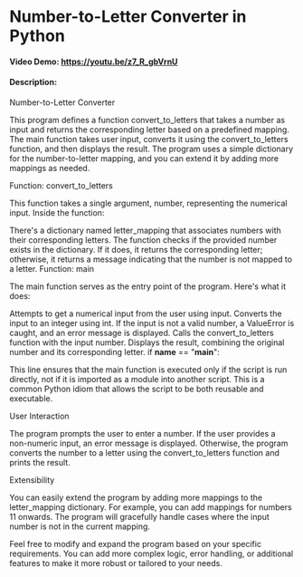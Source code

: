# Number-to-Letter Converter in Python 
#### Video Demo:  https://youtu.be/z7_R_gbVrnU
#### Description:
Number-to-Letter Converter

This program defines a function convert_to_letters that takes a number as input and returns the corresponding letter based on a predefined mapping. The main function takes user input, converts it using the convert_to_letters function, and then displays the result. The program uses a simple dictionary for the number-to-letter mapping, and you can extend it by adding more mappings as needed.




Function: convert_to_letters

This function takes a single argument, number, representing the numerical input. Inside the function:

There's a dictionary named letter_mapping that associates numbers with their corresponding letters.
The function checks if the provided number exists in the dictionary. If it does, it returns the corresponding letter; otherwise, it returns a message indicating that the number is not mapped to a letter.
Function: main

The main function serves as the entry point of the program. Here's what it does:

Attempts to get a numerical input from the user using input.
Converts the input to an integer using int.
If the input is not a valid number, a ValueError is caught, and an error message is displayed.
Calls the convert_to_letters function with the input number.
Displays the result, combining the original number and its corresponding letter.
if __name__ == "__main__":

This line ensures that the main function is executed only if the script is run directly, not if it is imported as a module into another script. This is a common Python idiom that allows the script to be both reusable and executable.

User Interaction

The program prompts the user to enter a number. If the user provides a non-numeric input, an error message is displayed. Otherwise, the program converts the number to a letter using the convert_to_letters function and prints the result.

Extensibility

You can easily extend the program by adding more mappings to the letter_mapping dictionary. For example, you can add mappings for numbers 11 onwards. The program will gracefully handle cases where the input number is not in the current mapping.

Feel free to modify and expand the program based on your specific requirements. You can add more complex logic, error handling, or additional features to make it more robust or tailored to your needs.
